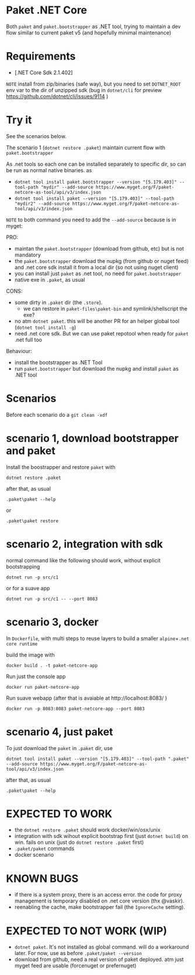 # Paket .NET Core

Both `paket` and `paket.bootstrapper` as .NET tool, trying to maintain a dev flow similar to current paket v5 (and hopefully minimal maintenance)

# Requirements

- [.NET Core Sdk 2.1.402]

`NOTE` install from zip/binaries (safe way), but you need to set `DOTNET_ROOT` env var to the dir of unzipped sdk (bug in `dotnet/cli` for preview https://github.com/dotnet/cli/issues/9114 )

# Try it

See the scenarios below.

The scenario 1 (`dotnet restore .paket`) maintain current flow with `paket.bootstrapper`

As .net tools so each one can be installed separately to specific dir, so can be run as normal native binaries. as

- `dotnet tool install paket.bootstrapper --version "[5.179.403]" --tool-path "mydir" --add-source https://www.myget.org/F/paket-netcore-as-tool/api/v3/index.json`
- `dotnet tool install paket --version "[5.179.403]" --tool-path "mydir2" --add-source https://www.myget.org/F/paket-netcore-as-tool/api/v3/index.json`

`NOTE` to both command you need to add the `--add-source` because is in myget:

PRO:

- maintan the `paket.bootstrapper` (download from github, etc) but is not mandatory
- the `paket.bootstrapper` download the nupkg (from github or nuget feed) and .net core sdk install it from a local dir (so not using nuget client)
- you can install just `paket` as .net tool, no need for `paket.bootstrapper`
- native exe in `.paket`, as usual

CONS:

- some dirty in `.paket` dir (the `.store`).
  - we can restore in `paket-files\paket-bin` and symlink/shellscript the exe?
- no atm `dotnet paket`. this will be another PR for an helper global tool (`dotnet tool install -g`)
- need .net core sdk. But we can use paket repotool when ready for `paket` .net full too

Behaviour:

- install the bootstrapper as .NET Tool
- run `paket.bootstrapper` but download the nupkg and install `paket` as .NET tool

# Scenarios

Before each scenario do a `git clean -xdf`

# scenario 1, download bootstrapper and paket

Install the boostrapper and restore `paket` with

`dotnet restore .paket`

after that, as usual

`.paket\paket --help`

or

`.paket\paket restore`

# scenario 2, integration with sdk

normal command like the following should work, without explicit bootstrapping

```
dotnet run -p src/c1
```

or for a suave app

```
dotnet run -p src/c1 -- --port 8083
```

# scenario 3, docker

In `Dockerfile`, with multi steps to reuse layers to build a smaller `alpine`+`.net core runtime`

build the image with

```
docker build . -t paket-netcore-app
```

Run just the console app

```
docker run paket-netcore-app
```

Run suave webapp (after that is avaiable at http://localhost:8083/ )

```
docker run -p 8083:8083 paket-netcore-app --port 8083
```

# scenario 4, just paket

To just download the `paket` in `.paket` dir, use

`dotnet tool install paket --version "[5.179.403]" --tool-path ".paket" --add-source https://www.myget.org/F/paket-netcore-as-tool/api/v3/index.json`

after that, as usual

`.paket\paket --help`

# EXPECTED TO WORK

- the `dotnet restore .paket` should work docker/win/osx/unix
- integration with sdk wihout explicit bootstrap first (just `dotnet build`) on win. fails on unix (just do `dotnet restore .paket` first)
- `.paket/paket` commands
- docker scenario

# KNOWN BUGS

- if there is a system proxy, there is an access error. the code for proxy management is temporary disabled on .net core version (thx @vaskir).
- reenabling the cache, make bootstrapper fail (the `IgnoreCache` setting).

# EXPECTED TO NOT WORK (WIP)

- `dotnet paket`. It's not installed as global command. will do a workaround later. For now, use as before `.paket/paket --version`
- download from github, need a real version of paket deployed. atm just myget feed are usable (forcenuget or prefernuget)
